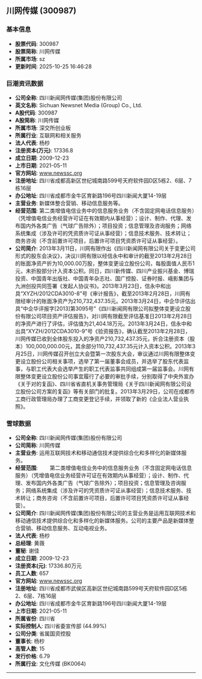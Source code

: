 ## 川网传媒 (300987)

### 基本信息

- **股票代码**: 300987
- **股票简称**: 川网传媒
- **所属市场**: sz
- **更新时间**: 2025-10-25 16:46:28

### 巨潮资讯数据

- **公司全称**: 四川新闻网传媒(集团)股份有限公司
- **英文名称**: Sichuan Newsnet Media (Group) Co., Ltd.
- **A股代码**: 300987
- **A股简称**: 川网传媒
- **所属市场**: 深交所创业板
- **所属行业**: 互联网和相关服务
- **法人代表**: 杨杪
- **注册资本(万元)**: 17336.8
- **成立日期**: 2009-12-23
- **上市日期**: 2021-05-11
- **官方网站**: www.newssc.org
- **注册地址**: 四川省成都高新区世纪城南路599号天府软件园D区5栋2、6层、7栋16层
- **办公地址**: 四川省成都市金牛区育新路196号四川新闻大厦14-19层
- **主营业务**: 新媒体整合营销、移动信息服务等。
- **经营范围**: 第二类增值电信业务中的信息服务业务（不含固定网电话信息服务）（凭增值电信业务经营许可证在有效期内从事经营）；设计、制作、代理、发布国内外各类广告（气球广告除外）；项目投资；信息管理及咨询服务；网络系统集成（涉及许可的凭资质许可证从事经营）；信息技术服务、技术转让；商务咨询（不含前置许可项目，后置许可项目凭资质许可证从事经营）。
- **公司简介**: 2013年3月11日，川网有限作出《四川新闻网有限公司关于变更公司形式的股东会决议》，决议川网有限以经信永中和审计的截至2013年2月28日的账面净资产折为10,000.00万股，整体变更设立股份公司，每股面值人民币1元，未折股部分计入资本公积。同日，四川新传媒、四川产业振兴基金、博瑞投资、中国青年出版社、中国青年杂志社、国广控股、证券时报、峨影集团与九洲创投共同签署《发起人协议书》。2013年3月23日，信永中和出具“XYZH/2012CDA3010-8”号《审计报告》，截至2013年2月28日，川网有限经审计的账面净资产为210,732,437.35元。2013年3月24日，中企华评估出具“中企华评报字[2013]第3095号”《四川新闻网有限公司拟整体变更设立股份有限公司项目资产评估报告》，对川网有限截至评估基准日2013年2月28日的净资产进行了评估，评估值为21,404.18万元。2013年3月24日，信永中和出具“XYZH/2012CDA3010-9”号《验资报告》，确认截至2013年2月28日，川网传媒已收到全体股东投入的净资产210,732,437.35元，折合注册资本（股本）100,000,000.00元，其余部分110,732,437.35元计入资本公积。2013年3月25日，川网传媒召开创立大会暨第一次股东大会，审议通过川网有限整体变更设立股份公司相关事项，选举了第一届董事会成员，并选举了股东代表监事，与职工代表大会选举产生的职工代表监事共同组成第一届监事会。川网有限整体变更设立股份公司事宜履行了必要的审批手续，分别取得了中央外宣办《关于对的复函》、四川省省直机关事务管理局《关于四川新闻网有限公司设立股份公司方案的复函》等有关部门的批复。2013年3月29日，公司在成都市工商行政管理局办理了工商变更登记手续，并领取了新的《企业法人营业执照》。

### 雪球数据

- **公司全称**: 四川新闻网传媒(集团)股份有限公司
- **公司简称**: 川网传媒
- **主营业务**: 运用互联网技术和移动通信技术提供综合化和多样化的新媒体服务。
- **经营范围**: 　　第二类增值电信业务中的信息服务业务（不含固定网电话信息服务）（凭增值电信业务经营许可证在有效期内从事经营）；设计、制作、代理、发布国内外各类广告（气球广告除外）；项目投资；信息管理及咨询服务；网络系统集成（涉及许可的凭资质许可证从事经营）；信息技术服务、技术转让；商务咨询（不含前置许可项目，后置许可项目凭资质许可证从事经营）。
- **公司简介**: 四川新闻网传媒(集团)股份有限公司的主营业务是运用互联网技术和移动通信技术提供综合化和多样化的新媒体服务。公司的主要产品是新媒体整合营销、移动信息服务、互动电视业务。
- **法人代表**: 杨杪
- **总经理**: 黄薇
- **董秘**: 谢佳
- **成立日期**: 2009-12-23
- **注册资本(元)**: 17336.80万元
- **员工人数**: 657
- **官方网站**: www.newssc.org
- **注册地址**: 四川省成都市武侯区高新区世纪城南路599号天府软件园D区5栋2、6层、7栋16层
- **办公地址**: 四川省成都市金牛区育新路196号四川新闻大厦14-19层
- **上市日期**: 2021-05-11
- **所属省份**: 四川省
- **实际控制人**: 四川省委宣传部 (44.99%)
- **公司分类**: 省属国资控股
- **董事长**: 杨杪
- **高管人数**: 15
- **发行价格**: 6.79
- **所属行业**: 文化传媒 (BK0064)

---
